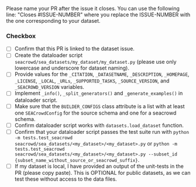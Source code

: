 Please name your PR after the issue it closes. You can use the following line: "Closes #ISSUE-NUMBER" where you replace the ISSUE-NUMBER with the one corresponding to your dataset.

### Checkbox
- [ ] Confirm that this PR is linked to the dataset issue.
- [ ] Create the dataloader script `seacrowd/sea_datasets/my_dataset/my_dataset.py` (please use only lowercase and underscore for dataset naming).
- [ ] Provide values for the `_CITATION`, `_DATASETNAME`, `_DESCRIPTION`, `_HOMEPAGE`, `_LICENSE`, `_LOCAL`, `_URLs`, `_SUPPORTED_TASKS`, `_SOURCE_VERSION`, and `_SEACROWD_VERSION` variables.
- [ ] Implement `_info()`, `_split_generators()` and `_generate_examples()` in dataloader script.
- [ ] Make sure that the `BUILDER_CONFIGS` class attribute is a list with at least one `SEACrowdConfig` for the source schema and one for a seacrowd schema.
- [ ] Confirm dataloader script works with `datasets.load_dataset` function.
- [ ] Confirm that your dataloader script passes the test suite run with `python -m tests.test_seacrowd seacrowd/sea_datasets/<my_dataset>/<my_dataset>.py` or `python -m tests.test_seacrowd seacrowd/sea_datasets/<my_dataset>/<my_dataset>.py --subset_id {subset_name_without_source_or_seacrowd_suffix}`.
- [ ] If my dataset is local, I have provided an output of the unit-tests in the PR (please copy paste). This is OPTIONAL for public datasets, as we can test these without access to the data files.
